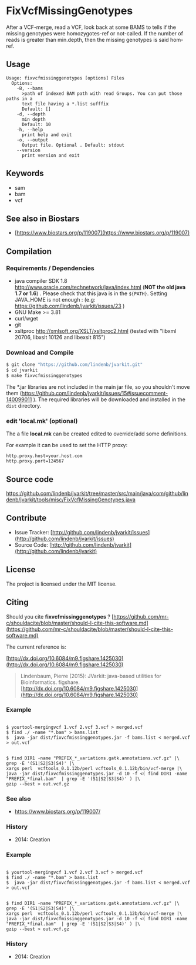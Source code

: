 # FixVcfMissingGenotypes

After a VCF-merge, read a VCF, look back at some BAMS to tells if the missing genotypes were homozygotes-ref or not-called. If the number of reads is greater than min.depth, then the missing genotypes is said hom-ref.


## Usage

```
Usage: fixvcfmissinggenotypes [options] Files
  Options:
    -B, --bams
      >path of indexed BAM path with read Groups. You can put those paths in a 
      text file having a *.list sufffix
      Default: []
    -d, --depth
      min depth
      Default: 10
    -h, --help
      print help and exit
    -o, --output
      Output file. Optional . Default: stdout
    --version
      print version and exit

```


## Keywords

 * sam
 * bam
 * vcf



## See also in Biostars

 * [https://www.biostars.org/p/119007](https://www.biostars.org/p/119007)


## Compilation

### Requirements / Dependencies

* java compiler SDK 1.8 http://www.oracle.com/technetwork/java/index.html (**NOT the old java 1.7 or 1.6**) . Please check that this java is in the `${PATH}`. Setting JAVA_HOME is not enough : (e.g: https://github.com/lindenb/jvarkit/issues/23 )
* GNU Make >= 3.81
* curl/wget
* git
* xsltproc http://xmlsoft.org/XSLT/xsltproc2.html (tested with "libxml 20706, libxslt 10126 and libexslt 815")


### Download and Compile

```bash
$ git clone "https://github.com/lindenb/jvarkit.git"
$ cd jvarkit
$ make fixvcfmissinggenotypes
```

The *.jar libraries are not included in the main jar file, so you shouldn't move them (https://github.com/lindenb/jvarkit/issues/15#issuecomment-140099011 ).
The required libraries will be downloaded and installed in the `dist` directory.

### edit 'local.mk' (optional)

The a file **local.mk** can be created edited to override/add some definitions.

For example it can be used to set the HTTP proxy:

```
http.proxy.host=your.host.com
http.proxy.port=124567
```
## Source code 

[https://github.com/lindenb/jvarkit/tree/master/src/main/java/com/github/lindenb/jvarkit/tools/misc/FixVcfMissingGenotypes.java
](https://github.com/lindenb/jvarkit/tree/master/src/main/java/com/github/lindenb/jvarkit/tools/misc/FixVcfMissingGenotypes.java
)
## Contribute

- Issue Tracker: [http://github.com/lindenb/jvarkit/issues](http://github.com/lindenb/jvarkit/issues)
- Source Code: [http://github.com/lindenb/jvarkit](http://github.com/lindenb/jvarkit)

## License

The project is licensed under the MIT license.

## Citing

Should you cite **fixvcfmissinggenotypes** ? [https://github.com/mr-c/shouldacite/blob/master/should-I-cite-this-software.md](https://github.com/mr-c/shouldacite/blob/master/should-I-cite-this-software.md)

The current reference is:

[http://dx.doi.org/10.6084/m9.figshare.1425030](http://dx.doi.org/10.6084/m9.figshare.1425030)

> Lindenbaum, Pierre (2015): JVarkit: java-based utilities for Bioinformatics. figshare.
> [http://dx.doi.org/10.6084/m9.figshare.1425030](http://dx.doi.org/10.6084/m9.figshare.1425030)






### Example




```

$ yourtool-mergingvcf 1.vcf 2.vcf 3.vcf > merged.vcf
$ find ./ -name "*.bam" > bams.list
$  java -jar dist/fixvcfmissinggenotypes.jar -f bams.list < merged.vcf > out.vcf

```





```

$ find DIR1 -name "PREFIX_*_variations.gatk.annotations.vcf.gz" |\
grep -E '(S1|S2|S3|S4)' |\
xargs perl  vcftools_0.1.12b/perl vcftools_0.1.12b/bin/vcf-merge |\
java -jar dist/fixvcfmissinggenotypes.jar -d 10 -f <( find DIR1 -name "PREFIX_*final.bam"  | grep -E '(S1|S2|S3|S4)' ) |\
gzip --best > out.vcf.gz

```





### See also



 *  https://www.biostars.org/p/119007/




### History



 *  2014: Creation







### Example



```

$ yourtool-mergingvcf 1.vcf 2.vcf 3.vcf > merged.vcf
$ find ./ -name "*.bam" > bams.list
$  java -jar dist/fixvcfmissinggenotypes.jar -f bams.list < merged.vcf > out.vcf

```




```

$ find DIR1 -name "PREFIX_*_variations.gatk.annotations.vcf.gz" |\
grep -E '(S1|S2|S3|S4)' |\
xargs perl  vcftools_0.1.12b/perl vcftools_0.1.12b/bin/vcf-merge |\
java -jar dist/fixvcfmissinggenotypes.jar -d 10 -f <( find DIR1 -name "PREFIX_*final.bam"  | grep -E '(S1|S2|S3|S4)' ) |\
gzip --best > out.vcf.gz

```

### History



 *  2014: Creation






